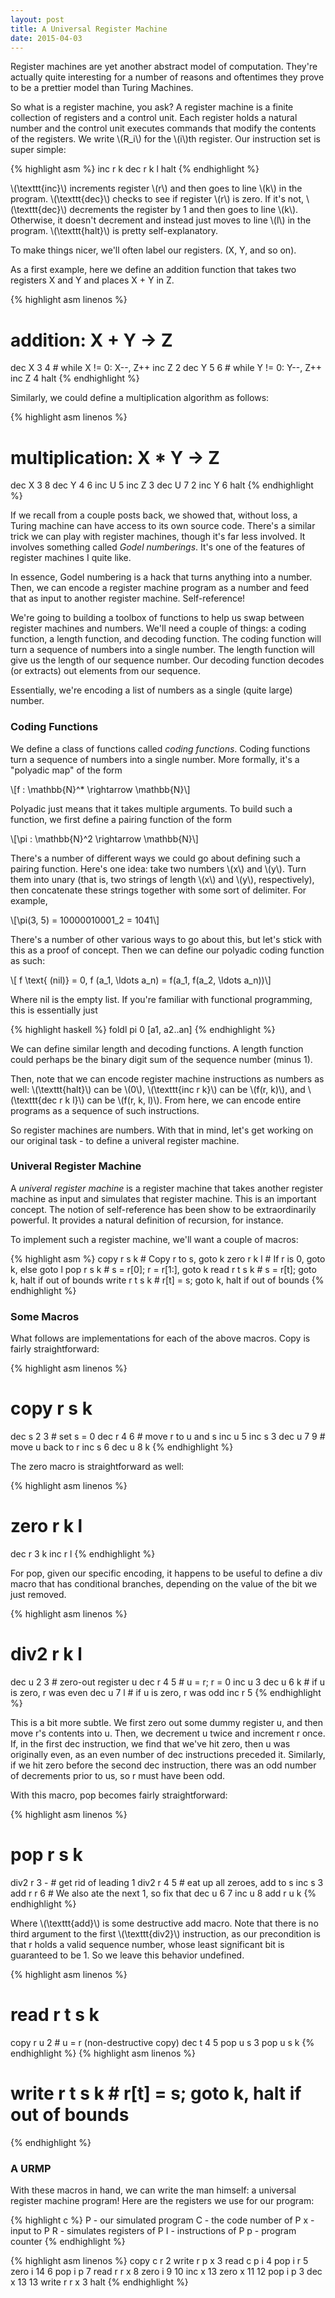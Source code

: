 ```yaml
---
layout: post
title: A Universal Register Machine
date: 2015-04-03
---
```


Register machines are yet another abstract model of computation. They're actually quite interesting for a number of reasons and oftentimes they prove to be a prettier model than Turing Machines.

So what is a register machine, you ask? A register machine is a finite collection of registers and a control unit. Each register holds a natural number and the control unit executes commands that modify the contents of the registers. We write \\(R_i\\) for the \\(i\\)th register. Our instruction set is super simple:

{% highlight asm %}
inc r k
dec r k l
halt
{% endhighlight %}

\\(\texttt{inc}\\) increments register \\(r\\) and then goes to line \\(k\\) in the program. \\(\texttt{dec}\\) checks to see if register \\(r\\) is zero. If it's not, \\(\texttt{dec}\\) decrements the register by 1 and then goes to line \\(k\\). Otherwise, it doesn't decrement and instead just moves to line \\(l\\) in the program. \\(\texttt{halt}\\) is pretty self-explanatory.

To make things nicer, we'll often label our registers. (X, Y, and so on).

As a first example, here we define an addition function that takes two registers X and Y and places X + Y in Z.

{% highlight asm linenos %}
# addition: X + Y -> Z
dec X 3 4 # while X != 0: X--, Z++
inc Z 2
dec Y 5 6 # while Y != 0: Y--, Z++
inc Z 4
halt
{% endhighlight %}

Similarly, we could define a multiplication algorithm as follows:

{% highlight asm linenos %}
# multiplication: X * Y -> Z
dec X 3 8
dec Y 4 6
inc U 5
inc Z 3
dec U 7 2
inc Y 6
halt
{% endhighlight %}

If we recall from a couple posts back, we showed that, without loss, a Turing machine can have access to its own source code. There's a similar trick we can play with register machines, though it's far less involved. It involves something called *Godel numberings*. It's one of the features of register machines I quite like.

In essence, Godel numbering is a hack that turns anything into a number. Then, we can encode a register machine program as a number and feed that as input to another register machine. Self-reference!

We're going to building a toolbox of functions to help us swap between register machines and numbers. We'll need a couple of things: a coding function, a length function, and decoding function. The coding function will turn a sequence of numbers into a single number. The length function will give us the length of our sequence number. Our decoding function decodes (or extracts) out elements from our sequence.

Essentially, we're encoding a list of numbers as a single (quite large) number.

### Coding Functions

We define a class of functions called *coding functions*. Coding functions turn a sequence of numbers into a single number. More formally, it's a "polyadic map" of the form

\\[f : \mathbb{N}^\* \rightarrow \mathbb{N}\\]

Polyadic just means that it takes multiple arguments. To build such a function, we first define a pairing function of the form

\\[\pi : \mathbb{N}^2 \rightarrow \mathbb{N}\\]

There's a number of different ways we could go about defining such a pairing function. Here's one idea: take two numbers \\(x\\) and \\(y\\). Turn them into unary (that is, two strings of length \\(x\\) and \\(y\\), respectively), then concatenate these strings together with some sort of delimiter. For example,

\\[\pi(3, 5) = 10000010001_2 = 1041\\]

There's a number of other various ways to go about this, but let's stick with this as a proof of concept. Then we can define our polyadic coding function as such:

\\[ f \text{ (nil)} = 0, f (a_1, \ldots a_n) = f(a_1, f(a_2, \ldots a_n))\\]

Where nil is the empty list. If you're familiar with functional programming, this is essentially just

{% highlight haskell %}
foldl pi 0 [a1, a2..an]
{% endhighlight %}

We can define similar length and decoding functions. A length function could perhaps be the binary digit sum of the sequence number (minus 1).

Then, note that we can encode register machine instructions as numbers as well: \\(\texttt{halt}\\) can be \\(0\\), \\(\texttt{inc r k}\\) can be \\(f(r, k)\\), and \\(\texttt{dec r k l}\\) can be \\(f(r, k, l)\\). From here, we can encode entire programs as a sequence of such instructions.

So register machines are numbers. With that in mind, let's get working on our original task - to define a univeral register machine.

### Univeral Register Machine

A *univeral register machine* is a register machine that takes another register machine as input and simulates that register machine. This is an important concept. The notion of self-reference has been show to be extraordinarily powerful. It provides a natural definition of recursion, for instance.

To implement such a register machine, we'll want a couple of macros:

{% highlight asm %}
copy r s k      # Copy r to s, goto k
zero r k l      # If r is 0, goto k, else goto l
pop r s k       # s = r[0]; r = r[1:], goto k
read r t s k    # s = r[t]; goto k, halt if out of bounds
write r t s k   # r[t] = s; goto k, halt if out of bounds
{% endhighlight %}

### Some Macros

What follows are implementations for each of the above macros. Copy is fairly straightforward:

{% highlight asm linenos %}
# copy r s k
dec s 2 3 # set s = 0
dec r 4 6 # move r to u and s
inc u 5
inc s 3
dec u 7 9 # move u back to r
inc s 6
dec u 8 k
{% endhighlight %}

The zero macro is straightforward as well:

{% highlight asm linenos %}
# zero r k l
dec r 3 k
inc r l
{% endhighlight %}

For pop, given our specific encoding, it happens to be useful to define a div macro that has conditional branches, depending on the value of the bit we just removed.

{% highlight asm linenos %}
# div2 r k l
dec u 2 3 # zero-out register u
dec r 4 5 # u = r; r = 0
inc u 3
dec u 6 k # if u is zero, r was even
dec u 7 l # if u is zero, r was odd
inc r 5
{% endhighlight %}

This is a bit more subtle. We first zero out some dummy register u, and then move r's contents into u. Then, we decrement u twice and increment r once. If, in the first dec instruction, we find that we've hit zero, then u was originally even, as an even number of dec instructions preceded it. Similarly, if we hit zero before the second dec instruction, there was an odd number of decrements prior to us, so r must have been odd.

With this macro, pop becomes fairly straightforward:

{% highlight asm linenos %}
# pop r s k
div2 r 3 - # get rid of leading 1
div2 r 4 5 # eat up all zeroes, add to s
inc s 3
add r r 6  # We also ate the next 1, so fix that
dec u 6 7
inc u 8
add r u k
{% endhighlight %}

Where \\(\texttt{add}\\) is some destructive add macro. Note that there is no third argument to the first \\(\texttt{div2}\\) instruction, as our precondition is that r holds a valid sequence number, whose least significant bit is guaranteed to be 1. So we leave this behavior undefined.

{% highlight asm linenos %}
# read r t s k
copy r u 2   # u = r (non-destructive copy)
dec t 4 5
pop u s 3
pop u s k
{% endhighlight %}
{% highlight asm linenos %}
# write r t s k   # r[t] = s; goto k, halt if out of bounds
{% endhighlight %}

### A URMP

With these macros in hand, we can write the man himself: a universal register machine program! Here are the registers we use for our program:

{% highlight c %}
P - our simulated program
C - the code number of P
x - input to P
R - simulates registers of P
I - instructions of P
p - program counter
{% endhighlight %}

{% highlight asm linenos %}
copy  c r 2
write r p x 3
read  c p i 4
pop   i r 5
zero  i 14 6
pop   i p 7
read  r r x 8
zero  i 9 10
inc   x 13
zero  x 11 12
pop   i p 3
dec   x 13 13
write r r x 3
halt
{% endhighlight %}
